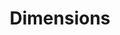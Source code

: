 ---
layout: default
bigquery: https://console.cloud.google.com/bigquery?p=covid-19-dimensions-ai&page=table&d=data&t=publications
contributors: Digital Science, https://www.digital-science.com/
cost: Free for personal, non-commercial use.
description: Dimensions contains more than 100 million publications, ranging from
  articles published in scholarly journals, books and book chapters, to preprints
  and conference proceedings. All publications are contextualized with linked data
  sets, funding, publications, patents, clinical trials, and policy documents. You
  can also view associated categories, funders, institutions, and researcher profiles.
documentation: https://docs.dimensions.ai/bigquery/index.html
last_edit: Mon, 04 Apr 2022 19:04:00 GMT
location: https://www.dimensions.ai/products/free/
maintained_by: Digital Science, https://www.digital-science.com/
schema_fields: '[''funder_orgs'', ''repository_name'', ''category_icrp_ct'', ''research_org_state_names'',
  ''expiration_date'', ''funder_org_state_codes'', ''associated_grant_ids'', ''isbn'',
  ''citation_string'', ''funding_gbp'', ''granted_date'', ''established'', ''inventor_names'',
  ''arxiv_id'', ''publication_date'', ''date'', ''pmcid'', ''concepts'', ''researcher_ids'',
  ''category_sdg'', ''resulting_publication_doi'', ''associated_publication_arxiv_id'',
  ''current_assignee_orgs'', ''end_year'', ''registry'', ''funding_aud'', ''category_for'',
  ''funder_org_acronyms'', ''linkout'', ''grant_number'', ''doi'', ''expiration_year'',
  ''title'', ''current_assignee_countries'', ''mesh_headings'', ''journal'', ''status'',
  ''funding_cad'', ''parent_id'', ''reference_ids'', ''acronyms'', ''source_id'',
  ''start_date'', ''acknowledgements'', ''citations'', ''pages'', ''associated_publication_id'',
  ''eisbn'', ''description'', ''original_assignee'', ''funder_countries'', ''legal_events'',
  ''funding_jpy'', ''filing_year'', ''patent_ids'', ''book_title'', ''funding_cny'',
  ''acronym'', ''date_inserted'', ''research_orgs'', ''mesh_terms'', ''id'', ''ipcr'',
  ''pmid'', ''name'', ''filing_status'', ''book_series_title'', ''funding_details'',
  ''categories'', ''language'', ''open_access_categories_v2'', ''category_bra'', ''category_uoa'',
  ''associated_publication_pmid'', ''category_hrcs_hc'', ''category_rcdc'', ''relationships'',
  ''assignee_countries'', ''start_year'', ''type'', ''publisher'', ''clinical_trial_ids'',
  ''repository_url'', ''labels'', ''types'', ''category_hrcs_rac'', ''assignee_orgs'',
  ''current_assignee'', ''publication_ids'', ''foa_number'', ''journal_lists'', ''research_org_cities'',
  ''interventions'', ''aliases'', ''priority_year'', ''family_members_ids'', ''cpc'',
  ''original_title'', ''category_icrp_cso'', ''volume'', ''license'', ''created_date'',
  ''repository_id'', ''date_print'', ''organisation_details'', ''conference'', ''legal_status'',
  ''funding_chf'', ''phase'', ''date_modified'', ''date_online'', ''cited_by_ids'',
  ''editors'', ''research_org_countries'', ''investigators'', ''external_ids'', ''funding_eur'',
  ''altmetrics'', ''family_count'', ''issue'', ''active_years'', ''year'', ''research_org_country_names'',
  ''associated_publication_doi'', ''category_hra'', ''email_address'', ''abstract'',
  ''brief_title'', ''gender'', ''embargo_date'', ''funding_amount'', ''citations_count'',
  ''conditions'', ''application_number'', ''address'', ''kind'', ''family_id'', ''granted_year'',
  ''metrics'', ''links'', ''research_org_city_names'', ''priority_date'', ''funder_org'',
  ''supporting_grant_ids'', ''research_org_state_codes'', ''proceedings_title'', ''filing_date'',
  ''original_abstract'', ''funding_usd'', ''date_imported_gbq'', ''funding_nzd'',
  ''funding_currency'', ''jurisdiction'', ''end_date'', ''original_assignee_countries'',
  ''funder_org_countries'', ''funder_org_cities'', ''subtitles'', ''date_normal'',
  ''original_assignee_orgs'', ''publication_year'', ''wikipedia_url'', ''open_access_categories'',
  ''authors'', ''resulting_publication_ids'']'
shortname: dimensions
tags:
- scholarly literature
- patents
- funding
- clinical trials
- academic profiles
terms_of_use: 'Use of both the Dimensions COVID-19 dataset and full Dimensions dataset
  are subject to the Dimensions Terms of use: https://www.dimensions.ai/policies-terms-legal '
title: Dimensions
uuid: dcff88bd-fe6b-4fdb-8159-809bf9d7bc1c
---